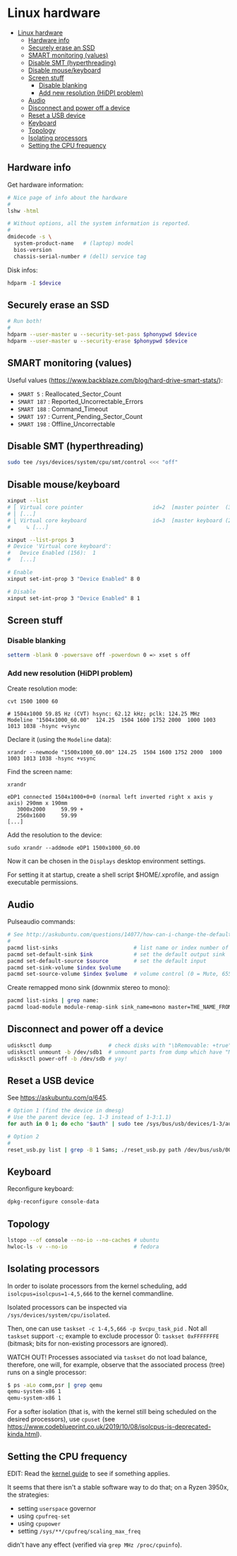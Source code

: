 # Linux hardware

- [Linux hardware](#linux-hardware)
  - [Hardware info](#hardware-info)
  - [Securely erase an SSD](#securely-erase-an-ssd)
  - [SMART monitoring (values)](#smart-monitoring-values)
  - [Disable SMT (hyperthreading)](#disable-smt-hyperthreading)
  - [Disable mouse/keyboard](#disable-mousekeyboard)
  - [Screen stuff](#screen-stuff)
    - [Disable blanking](#disable-blanking)
    - [Add new resolution (HiDPI problem)](#add-new-resolution-hidpi-problem)
  - [Audio](#audio)
  - [Disconnect and power off a device](#disconnect-and-power-off-a-device)
  - [Reset a USB device](#reset-a-usb-device)
  - [Keyboard](#keyboard)
  - [Topology](#topology)
  - [Isolating processors](#isolating-processors)
  - [Setting the CPU frequency](#setting-the-cpu-frequency)

## Hardware info

Get hardware information:

```sh
# Nice page of info about the hardware
#
lshw -html

# Without options, all the system information is reported.
#
dmidecode -s \
  system-product-name   # (laptop) model
  bios-version
  chassis-serial-number # (dell) service tag
```

Disk infos:

```sh
hdparm -I $device
```

## Securely erase an SSD

```sh
# Run both!
#
hdparm --user-master u --security-set-pass $phonypwd $device
hdparm --user-master u --security-erase $phonypwd $device
```

## SMART monitoring (values)

Useful values (https://www.backblaze.com/blog/hard-drive-smart-stats/):

- `SMART 5`   : Reallocated_Sector_Count
- `SMART 187` : Reported_Uncorrectable_Errors
- `SMART 188` : Command_Timeout
- `SMART 197` : Current_Pending_Sector_Count
- `SMART 198` : Offline_Uncorrectable

## Disable SMT (hyperthreading)

```sh
sudo tee /sys/devices/system/cpu/smt/control <<< "off"
```

## Disable mouse/keyboard

```sh
xinput --list
# ⎡ Virtual core pointer                      id=2  [master pointer  (3)]
# ⎜ [...]
# ⎣ Virtual core keyboard                     id=3  [master keyboard (2)]
#     ↳ [...]

xinput --list-props 3
# Device 'Virtual core keyboard':
#   Device Enabled (156):  1
#   [...]

# Enable
xinput set-int-prop 3 "Device Enabled" 8 0

# Disable
xinput set-int-prop 3 "Device Enabled" 8 1
```

## Screen stuff

### Disable blanking

```sh
setterm -blank 0 -powersave off -powerdown 0 => xset s off
```

### Add new resolution (HiDPI problem)

Create resolution mode:

    cvt 1500 1000 60

    # 1504x1000 59.85 Hz (CVT) hsync: 62.12 kHz; pclk: 124.25 MHz
    Modeline "1504x1000_60.00"  124.25  1504 1600 1752 2000  1000 1003 1013 1038 -hsync +vsync

Declare it (using the `Modeline` data):

    xrandr --newmode "1500x1000_60.00" 124.25  1504 1600 1752 2000  1000 1003 1013 1038 -hsync +vsync

Find the screen name:

    xrandr

    eDP1 connected 1504x1000+0+0 (normal left inverted right x axis y axis) 290mm x 190mm
       3000x2000     59.99 +
       2560x1600     59.99
    [...]

Add the resolution to the device:

    sudo xrandr --addmode eDP1 1500x1000_60.00

Now it can be chosen in the `Displays` desktop environment settings.

For setting it at startup, create a shell script $HOME/.xprofile, and assign executable permissions.

## Audio

Pulseaudio commands:

```sh
# See http://askubuntu.com/questions/14077/how-can-i-change-the-default-audio-device-from-command-line
#
pacmd list-sinks                        # list name or index number of possible sinks
pacmd set-default-sink $ink             # set the default output sink
pacmd set-default-source $source        # set the default input
pacmd set-sink-volume $index $volume
pacmd set-source-volume $index $volume  # volume control (0 = Mute, 65536 = 100%)
```

Create remapped mono sink (downmix stereo to mono):

```sh
pacmd list-sinks | grep name:
pacmd load-module module-remap-sink sink_name=mono master=THE_NAME_FROM_THE_PREVIOUS_COMMAND channels=2 channel_map=mono,mono
```

## Disconnect and power off a device

```sh
udisksctl dump                  # check disks with "\bRemovable: +true"
udisksctl unmount -b /dev/sdb1  # unmount parts from dump which have "MountPoints: +$"
udisksctl power-off -b /dev/sdb # yay!
```

## Reset a USB device

See https://askubuntu.com/q/645.

```sh
# Option 1 (find the device in dmesg)
# Use the parent device (eg. 1-3 instead of 1-3:1.1)
for auth in 0 1; do echo "$auth" | sudo tee /sys/bus/usb/devices/1-3/authorized; done

# Option 2
#
reset_usb.py list | grep -B 1 Sams; ./reset_usb.py path /dev/bus/usb/001/008
```

## Keyboard

Reconfigure keyboard:

```sh
dpkg-reconfigure console-data
```

## Topology

```sh
lstopo --of console --no-io --no-caches # ubuntu
hwloc-ls -v --no-io                     # fedora
```

## Isolating processors

In order to isolate processors from the kernel scheduling, add `isolcpus=isolcpus=1-4,5,666` to the kernel commandline.

Isolated processors can be inspected via `/sys/devices/system/cpu/isolated`.

Then, one can use `taskset -c 1-4,5,666 -p $vcpu_task_pid` . Not all `taskset` support `-c`; example to exclude processor 0: `taskset 0xFFFFFFFE` (bitmask; bits for non-existing processors are ignored).

WATCH OUT! Processes associated via `taskset` do not load balance, therefore, one will, for example, observe that the associated process (tree) runs on a single processor:

```sh
$ ps -aLo comm,psr | grep qemu
qemu-system-x86 1
qemu-system-x86 1
```

For a softer isolation (that is, with the kernel still being scheduled on the desired processors), use `cpuset` (see https://www.codeblueprint.co.uk/2019/10/08/isolcpus-is-deprecated-kinda.html).

## Setting the CPU frequency

EDIT: Read the [kernel guide](https://www.kernel.org/doc/html/v5.8/admin-guide/pm/cpufreq.html) to see if something applies.

It seems that there isn't a stable software way to do that; on a Ryzen 3950x, the strategies:

- setting `userspace` governor
- using `cpufreq-set`
- using `cpupower`
- setting `/sys/**/cpufreq/scaling_max_freq`

didn't have any effect (verified via `grep MHz /proc/cpuinfo`).
